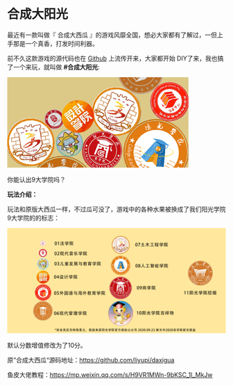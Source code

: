 # 合成大阳光

最近有一款叫做『 合成大西瓜 』的游戏风靡全国，想必大家都有了解过，一但上手那是一个真香，打发时间利器。

前不久这款游戏的源代码也在 [Github](https://github.com/liyupi/daxigua) 上流传开来，大家都开始 DIY了来，我也搞了一个来玩，就叫做 **#合成大阳光**: 

![share](images/share.jpg)

你能认出9大学院吗？

**玩法介绍：**

玩法和原版大西瓜一样，不过瓜可没了，游戏中的各种水果被换成了我们阳光学院9大学院的的标志：

![img](images/640)



默认分数增值修改为了10分。





原”合成大西瓜“源码地址：https://github.com/liyupi/daxigua

鱼皮大佬教程：https://mp.weixin.qq.com/s/H9VR1MWn-9bKSC_1l_MkJw

